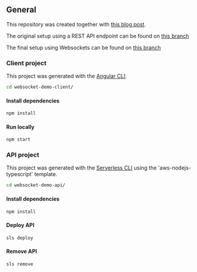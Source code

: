 ## General

This repository was created together with [this blog post](https://medium.com/hatchsoftware/how-to-overcome-api-gateway-timeouts-using-websocket-86d946fabb93).

The original setup using a REST API endpoint can be found on [this branch](https://github.com/HatchSoftware/lambda-websocket-demo/tree/original)

The final setup using Websockets can be found on [this branch](https://github.com/HatchSoftware/lambda-websocket-demo/tree/final)

### Client project

This project was generated with the [Angular CLI](https://angular.io/cli/new).

```bash
cd websocket-demo-client/
``` 

#### Install dependencies

```bash
npm install
``` 

#### Run locally

```bash
npm start
``` 

### API project

This project was generated with the [Serverless CLI](https://www.serverless.com/framework/docs/providers/aws/cli-reference/create/) using the 'aws-nodejs-typescript' template.

```bash
cd websocket-demo-api/
``` 

#### Install dependencies

```bash
npm install
``` 

#### Deploy API

```bash
sls deploy
``` 

#### Remove API

```bash
sls remove
``` 
